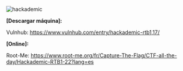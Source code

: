 ![hackademic](https://user-images.githubusercontent.com/75953873/171913457-78fa5aec-61c8-480f-b537-063cac5d6ada.png)

**[Descargar máquina]:**

Vulnhub: https://www.vulnhub.com/entry/hackademic-rtb1,17/

**[Online]:**

Root-Me: https://www.root-me.org/fr/Capture-The-Flag/CTF-all-the-day/Hackademic-RTB1-22?lang=es
